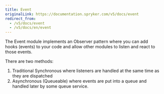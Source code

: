 ```yaml
---
title: Event
originalLink: https://documentation.spryker.com/v5/docs/event
redirect_from:
  - /v5/docs/event
  - /v5/docs/en/event
---
```


The Event module implements an Observer pattern where you can add hooks (events) to your code and allow other modules to listen and react to those events.

There are two methods:

1. Traditional Synchronous where listeners are handled at the same time as they are dispatched
2. Asynchronous (Queueable) where events are put into a queue and handled later by some queue service.
